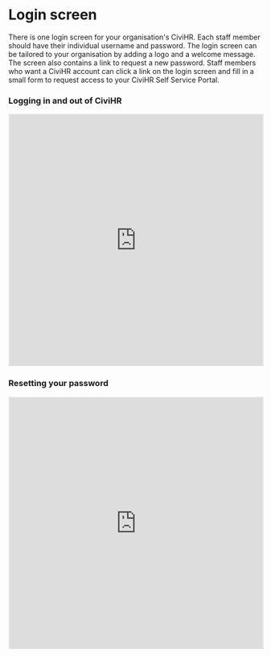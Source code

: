 Login screen
==========

There is one login screen for your organisation's CiviHR. Each staff member should have their individual username and password. The login screen can be tailored to your organisation by adding a logo and a welcome message. The screen also contains a link to request a new password. Staff members who want a CiviHR account can click a link on the login screen and fill in a small form to request access to your CiviHR Self Service Portal.

### Logging in and out of CiviHR

<p style="border: 2px solid #ebebeb; min-width: 100%; border-bottom: 0 none; height: 501px;"><iframe style="border: 0 none; min-width: 100%" src="https://www.iorad.com/player/73505/Logging-in-and-out-of-CiviHR?src=iframe" width="100%" height="500px" allowfullscreen="true"></iframe></p><p style="display: none;"><p style="display: none;">The first step is to navigate to your site. Once on the welcome page,&amp;nbsp;click on the&amp;nbsp;&lt;span class=&quot;&quot;&gt;&lt;i&gt;&lt;b&gt;Username or e-mail&amp;nbsp;&lt;/b&gt;&lt;/i&gt;box.&lt;/span&gt;</p><p style="display: none;">Type in your&amp;nbsp;&lt;span class=&quot;&quot;&gt;Username or e-mail address.&amp;nbsp;&lt;/span&gt;</p><p style="display: none;">Click on the&amp;nbsp;&lt;span class=&quot;&quot;&gt;&lt;i&gt;&lt;b&gt;Password &lt;/b&gt;&lt;/i&gt;box&lt;/span&gt;</p><p style="display: none;">Type in your p&lt;span class=&quot;&quot;&gt;assword&lt;i&gt;&lt;b&gt; &lt;/b&gt;&lt;/i&gt;&lt;/span&gt;</p><p style="display: none;">Click &lt;span class=&quot;&quot;&gt;&lt;i&gt;&lt;b&gt;Log in&lt;/b&gt;&lt;/i&gt;&lt;/span&gt;</p><p style="display: none;">You&apos;re in!&lt;br&gt;&lt;br&gt;When you want to &lt;b&gt;log out&lt;/b&gt;, Click or hover on your name in the top right hand corner of the screen.&amp;nbsp;</p><p style="display: none;">Last step: click &lt;span class=&quot;&quot;&gt;&lt;i&gt;&lt;b&gt;Log Out&lt;/b&gt;&lt;/i&gt; and you&apos;re done!&lt;/span&gt;</p></p>

### Resetting your password

<p style="border: 2px solid #ebebeb; min-width: 100%; border-bottom: 0 none; height: 501px;"><iframe style="border: 0 none; min-width: 100%" src="https://www.iorad.com/player/73509/Resetting-your-password?src=iframe" width="100%" height="500px" allowfullscreen="true"></iframe></p><p style="display: none;"><p style="display: none;">From the homepage of your CiviHR site, click the&amp;nbsp;&lt;span class=&quot;&quot;&gt;&lt;i&gt;&lt;b&gt;Forgot password? &lt;/b&gt;&lt;/i&gt;link.&amp;nbsp;&lt;/span&gt;</p><p style="display: none;">A new box will appear underneath. Click the&amp;nbsp;&lt;span class=&quot;&quot;&gt;&lt;i&gt;&lt;b&gt;Email&lt;/b&gt;&lt;/i&gt; box here.&amp;nbsp;&lt;/span&gt;</p><p style="display: none;">Type your work email address into the box.&amp;nbsp;</p><p style="display: none;">Then click the&amp;nbsp;&lt;span class=&quot;&quot;&gt;&lt;i&gt;&lt;b&gt;Send me my details &lt;/b&gt;&lt;/i&gt;button.&amp;nbsp;&lt;/span&gt;</p><p style="display: none;">A green confirmation message will appear at the top of your screen.&amp;nbsp;&lt;br&gt;&lt;br&gt;The email will contain a link so you can set a new password. Make sure it&apos;s secure by entering at least 12 characters, along with some special characters.&amp;nbsp;</p></p>
